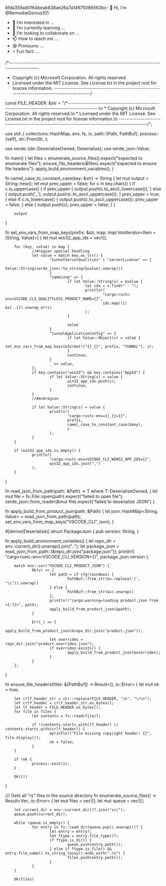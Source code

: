 8fda359ad0164beab838ae26a7a14675086563bc- 👋 Hi, I’m @RemedialGenius101
- 👀 I’m interested in ...
- 🌱 I’m currently learning ...
- 💞️ I’m looking to collaborate on ...
- 📫 How to reach me ...
- 😄 Pronouns: ...
- ⚡ Fun fact: ...

<!---
RemedialGenius101/RemedialGenius101 is a ✨ special ✨ repository because its `README.md` (this file) appears on your GitHub profile.
You can click the Preview link to take a look at your changes.
--->
/*---------------------------------------------------------------------------------------------
 *  Copyright (c) Microsoft Corporation. All rights reserved.
 *  Licensed under the MIT License. See License.txt in the project root for license information.
 *--------------------------------------------------------------------------------------------*/

const FILE_HEADER: &str = "/*---------------------------------------------------------------------------------------------\n *  Copyright (c) Microsoft Corporation. All rights reserved.\n *  Licensed under the MIT License. See License.txt in the project root for license information.\n *--------------------------------------------------------------------------------------------*/";

use std::{
        collections::HashMap,
        env, fs, io,
        path::{Path, PathBuf},
        process::{self},
        str::FromStr,
};

use serde::{de::DeserializeOwned, Deserialize};
use serde_json::Value;

fn main() {
        let files = enumerate_source_files().expect("expected to enumerate files");
        ensure_file_headers(&files).expect("expected to ensure file headers");
        apply_build_environment_variables();
}

fn camel_case_to_constant_case(key: &str) -> String {
        let mut output = String::new();
        let mut prev_upper = false;
        for c in key.chars() {
                if c.is_uppercase() {
                        if prev_upper {
                                output.push(c.to_ascii_lowercase());
                        } else {
                                output.push('_');
                                output.push(c.to_ascii_uppercase());
                        }
                        prev_upper = true;
                } else if c.is_lowercase() {
                        output.push(c.to_ascii_uppercase());
                        prev_upper = false;
                } else {
                        output.push(c);
                        prev_upper = false;
                }
        }

        output
}

fn set_env_vars_from_map_keys(prefix: &str, map: impl IntoIterator<Item = (String, Value)>) {
        let mut win32_app_ids = vec![];

        for (key, value) in map {
                //#region special handling
                let value = match key.as_str() {
                        "tunnelServerQualities" | "serverLicense" => {
                                Value::String(serde_json::to_string(&value).unwrap())
                        }
                        "nameLong" => {
                                if let Value::String(s) = &value {
                                        let idx = s.find(" - ");
                                        println!(
                                                "cargo:rustc-env=VSCODE_CLI_QUALITYLESS_PRODUCT_NAME={}",
                                                idx.map(|i| &s[..i]).unwrap_or(s)
                                        );
                                }

                                value
                        }
                        "tunnelApplicationConfig" => {
                                if let Value::Object(v) = value {
                                        set_env_vars_from_map_keys(&format!("{}_{}", prefix, "TUNNEL"), v);
                                }
                                continue;
                        }
                        _ => value,
                };
                if key.contains("win32") && key.contains("AppId") {
                        if let Value::String(s) = value {
                                win32_app_ids.push(s);
                                continue;
                        }
                }
                //#endregion

                if let Value::String(s) = value {
                        println!(
                                "cargo:rustc-env={}_{}={}",
                                prefix,
                                camel_case_to_constant_case(&key),
                                s
                        );
                }
        }

        if !win32_app_ids.is_empty() {
                println!(
                        "cargo:rustc-env=VSCODE_CLI_WIN32_APP_IDS={}",
                        win32_app_ids.join(",")
                );
        }
}

fn read_json_from_path<T>(path: &Path) -> T
where
        T: DeserializeOwned,
{
        let mut file = fs::File::open(path).expect("failed to open file");
        serde_json::from_reader(&mut file).expect("failed to deserialize JSON")
}

fn apply_build_from_product_json(path: &Path) {
        let json: HashMap<String, Value> = read_json_from_path(path);
        set_env_vars_from_map_keys("VSCODE_CLI", json);
}

#[derive(Deserialize)]
struct PackageJson {
        pub version: String,
}

fn apply_build_environment_variables() {
        let repo_dir = env::current_dir().unwrap().join("..");
        let package_json = read_json_from_path::<PackageJson>(&repo_dir.join("package.json"));
        println!(
                "cargo:rustc-env=VSCODE_CLI_VERSION={}",
                package_json.version
        );

        match env::var("VSCODE_CLI_PRODUCT_JSON") {
                Ok(v) => {
                        let path = if cfg!(windows) {
                                PathBuf::from_str(&v.replace('/', "\\")).unwrap()
                        } else {
                                PathBuf::from_str(&v).unwrap()
                        };
                        println!("cargo:warning=loading product.json from <{:?}>", path);
                        apply_build_from_product_json(&path);
                }

                Err(_) => {
                        apply_build_from_product_json(&repo_dir.join("product.json"));

                        let overrides = repo_dir.join("product.overrides.json");
                        if overrides.exists() {
                                apply_build_from_product_json(&overrides);
                        }
                }
        };
}

fn ensure_file_headers(files: &[PathBuf]) -> Result<(), io::Error> {
        let mut ok = true;

        let crlf_header_str = str::replace(FILE_HEADER, "\n", "\r\n");
        let crlf_header = crlf_header_str.as_bytes();
        let lf_header = FILE_HEADER.as_bytes();
        for file in files {
                let contents = fs::read(file)?;

                if !(contents.starts_with(lf_header) || contents.starts_with(crlf_header)) {
                        eprintln!("File missing copyright header: {}", file.display());
                        ok = false;
                }
        }

        if !ok {
                process::exit(1);
        }

        Ok(())
}

/// Gets all "rs" files in the source directory
fn enumerate_source_files() -> Result<Vec<PathBuf>, io::Error> {
        let mut files = vec![];
        let mut queue = vec![];

        let current_dir = env::current_dir()?.join("src");
        queue.push(current_dir);

        while !queue.is_empty() {
                for entry in fs::read_dir(queue.pop().unwrap())? {
                        let entry = entry?;
                        let ftype = entry.file_type()?;
                        if ftype.is_dir() {
                                queue.push(entry.path());
                        } else if ftype.is_file() && entry.file_name().to_string_lossy().ends_with(".rs") {
                                files.push(entry.path());
                        }
                }
        }

        Ok(files)